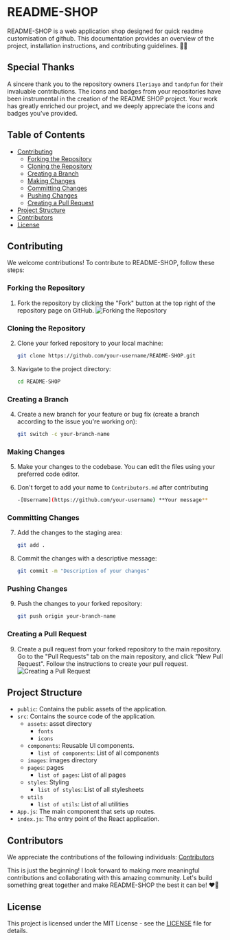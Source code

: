# README-SHOP

README-SHOP is a web application shop designed for quick readme customisation of github. This documentation provides an overview of the project, installation instructions, and contributing guidelines. 🔎😉

## Special Thanks

A sincere thank you to the repository owners `Ileriayo` and `tandpfun` for their invaluable contributions. The icons and badges from your repositories have been instrumental in the creation of the README SHOP project. Your work has greatly enriched our project, and we deeply appreciate the icons and badges you've provided.

## Table of Contents
- [Contributing](#contributing)
  - [Forking the Repository](#forking-the-repository)
  - [Cloning the Repository](#cloning-the-repository)
  - [Creating a Branch](#creating-a-branch)
  - [Making Changes](#making-changes)
  - [Committing Changes](#committing-changes)
  - [Pushing Changes](#pushing-changes)
  - [Creating a Pull Request](#creating-a-pull-request)
- [Project Structure](#project-structure)
- [Contributors](#contributors)
- [License](#license)

## Contributing

We welcome contributions! To contribute to README-SHOP, follow these steps:

### Forking the Repository

1. Fork the repository by clicking the "Fork" button at the top right of the repository page on GitHub.
   ![Forking the Repository](https://github-images.s3.amazonaws.com/help/bootcamp/Bootcamp-Fork.png)

### Cloning the Repository

2. Clone your forked repository to your local machine:
    ```sh
    git clone https://github.com/your-username/README-SHOP.git
    ```
3. Navigate to the project directory:
    ```sh
    cd README-SHOP
    ```

### Creating a Branch

4. Create a new branch for your feature or bug fix (create a branch according to the issue you're working on):
    ```sh
    git switch -c your-branch-name
    ```

### Making Changes

5. Make your changes to the codebase. You can edit the files using your preferred code editor.

6. Don't forget to add your name to `Contributors.md` after contributing
    ```sh
    -[Username](https://github.com/your-username) **Your message** 
    ```

### Committing Changes

7. Add the changes to the staging area:
    ```sh
    git add .
    ```
8. Commit the changes with a descriptive message:
    ```sh
    git commit -m "Description of your changes"
    ```

### Pushing Changes

9. Push the changes to your forked repository:
    ```sh
    git push origin your-branch-name
    ```

### Creating a Pull Request

9. Create a pull request from your forked repository to the main repository. Go to the "Pull Requests" tab on the main repository, and click "New Pull Request". Follow the instructions to create your pull request.
   ![Creating a Pull Request](https://github-images.s3.amazonaws.com/help/pull_requests/pull-request-start-review-button.png)

## Project Structure

- `public`: Contains the public assets of the application.
- `src`: Contains the source code of the application.
  - `assets`: asset directory
    - `fonts`
    - `icons`  
  - `components`: Reusable UI components.
    - `list of components`: List of all components
  - `images`: images directory
  - `pages`: pages
    - `list of pages`: List of all pages 
  - `styles`: Styling
    - `list of styles`: List of all stylesheets
  - `utils`
    - `list of utils`: List of all utilities    
- `App.js`: The main component that sets up routes.
- `index.js`: The entry point of the React application.

## Contributors

We appreciate the contributions of the following individuals: [Contributors](https://github.com/narainkarthikv/README-SHOP/blob/main/Contributors.md)

This is just the beginning! I look forward to making more meaningful contributions and collaborating with this amazing community. Let's build something great together and make README-SHOP the best it can be! ❤️🤝

## License

This project is licensed under the MIT License - see the [LICENSE](https://github.com/narainkarthikv/README-SHOP/blob/main/LICENSE) file for details.
